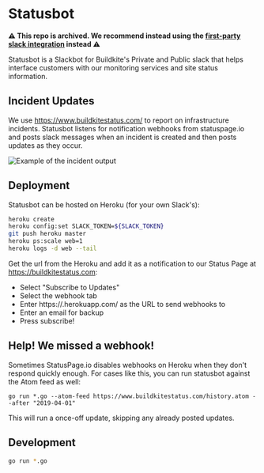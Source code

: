 # Statusbot

**⚠️ This repo is archived. We recommend instead using the [first-party slack integration](https://support.atlassian.com/statuspage/docs/enable-slack-subscriptions/) instead ⚠️**

Statusbot is a Slackbot for Buildkite's Private and Public slack that helps interface customers with our monitoring services and site status information.

## Incident Updates

We use https://www.buildkitestatus.com/ to report on infrastructure incidents. Statusbot listens for notification webhooks from statuspage.io and posts slack messages when an incident is created and then posts updates as they occur.

![Example of the incident output](https://lachlan.me/s/20171214-1x8q76fdpatikdi.png)

## Deployment

Statusbot can be hosted on Heroku (for your own Slack's):

```bash
heroku create
heroku config:set SLACK_TOKEN=${SLACK_TOKEN}
git push heroku master
heroku ps:scale web=1
heroku logs -d web --tail
```

Get the url from the Heroku and add it as a notification to our Status Page at https://buildkitestatus.com:

* Select "Subscribe to Updates"
* Select the webhook tab
* Enter https://<your-app-name>.herokuapp.com/ as the URL to send webhooks to
* Enter an email for backup
* Press subscribe!

## Help! We missed a webhook!

Sometimes StatusPage.io disables webhooks on Heroku when they don't respond quickly enough. For cases like this, you can run statusbot against the Atom feed as well:

```
go run *.go --atom-feed https://www.buildkitestatus.com/history.atom --after "2019-04-01"
```

This will run a once-off update, skipping any already posted updates.

## Development

```bash
go run *.go
```
